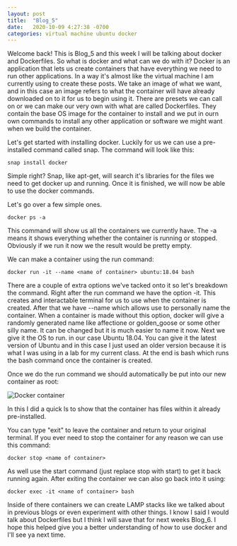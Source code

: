 ```yaml
---
layout: post
title:  "Blog_5"
date:   2020-10-09 4:27:38 -0700
categories: virtual machine ubuntu docker
---
```


Welcome back! This is Blog_5 and this week I will be talking about docker and Dockerfiles. So what is
docker and what can we do with it? Docker is an application that lets us create containers that have
everything we need to run other applications. In a way it's almost like the virtual machine I am currently
using to create these posts. We take an image of what we want, and in this case an image refers to what
the container will have already downloaded on to it for us to begin using it. There are presets we can
call on or we can make our very own with what are called Dockerfiles. They contain the base OS image for
the container to install and we put in ourn own commands to install any other application or software
we might want when we build the container.

Let's get started with installing docker. Luckily for us we can use a pre-installed command called snap.
The command will look like this:
```
snap install docker
```
Simple right? Snap, like apt-get, will search it's libraries for the files we need to get docker up and
running. Once it is finished, we will now be able to use the docker commands.

Let's go over a few simple ones.
```
docker ps -a
```
This command will show us all the containers we currently have. The -a means it shows everything whether
the container is running or stopped. Obviously if we run it now we the result would be pretty empty.

We can make a container using the run command:
```
docker run -it --name <name of container> ubuntu:18.04 bash
```
There are a couple of extra options we've tacked onto it so let's breakdown the command. Right after the
run command we have the option -it. This creates and interactable terminal for us to use when the
container is created. After that we have --name which allows use to personally name the container. When a
container is made without this option, docker will give a randomly generated name like affectione or
golden_goose or some other silly name. It can be changed but it is much easier to name it now. Next we
give it the OS to run. in our case Ubuntu 18.04. You can give it the latest version of Ubuntu and in this
case I just used an older version because it is what I was using in a lab for my current class. At the
end is bash which runs the bash command once the container is created.

Once we do the run command we should automatically be put into our new container as root:

![Docker container](https://i.imgur.com/v9tFqgY.png)

In this I did a quick ls to show that the container has files within it already pre-installed.

You can type "exit" to leave the container and return to your original terminal. If you ever need to
stop the container for any reason we can use this command:
```
docker stop <name of container>
```
As well use the start command (just replace stop with start) to get it back running again. After exiting
the container we can also go back into it using:
```
docker exec -it <name of container> bash
```
Inside of there containers we can create LAMP stacks like we talked about in previous blogs or even
experiment with other things. I know I said I would talk about Dockerfiles but I think I will save that
for next weeks Blog_6. I hope this helped give you a better understanding of how to use docker and I'll
see ya next time.
